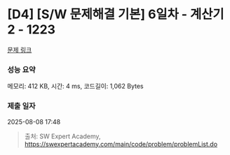 # [D4] [S/W 문제해결 기본] 6일차 - 계산기2 - 1223 

[문제 링크](https://swexpertacademy.com/main/code/problem/problemDetail.do?contestProbId=AV14nnAaAFACFAYD) 

### 성능 요약

메모리: 412 KB, 시간: 4 ms, 코드길이: 1,062 Bytes

### 제출 일자

2025-08-08 17:48



> 출처: SW Expert Academy, https://swexpertacademy.com/main/code/problem/problemList.do